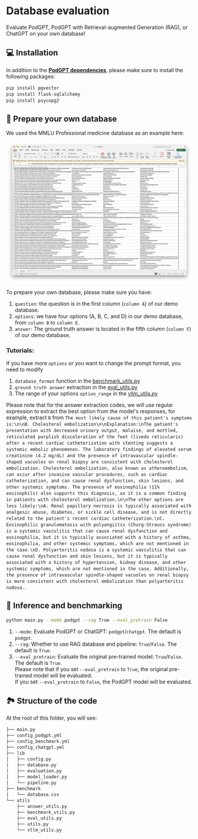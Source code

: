 # Database evaluation
Evaluate PodGPT, PodGPT with Retrieval-augmented Generation (RAG), or ChatGPT on your own database!

## 💻 Installation
In addition to the [**PodGPT dependencies**](https://github.com/vkola-lab/PodGPT/blob/main/requirements.txt), please make sure to install the following packages:
```bash
pip install pgvector
pip install flask-sqlalchemy
pip install psycopg2
```

## 📖 Prepare your own database
We used the MMLU Professional medicine database as an example here:
<p align="center">
  <a href="https://www.medrxiv.org/content/10.1101/2024.07.11.24310304v2"> <img src="figures/database.png"></a> 
</p>
To prepare your own database, please make sure you have:

1. `question`: the question is in the first column (`column A`) of our demo database.
2. `options`: we have four options (A, B, C, and D) in our demo database, from `column B` to `column E`.
3. `answer`: The ground truth answer is located in the fifth column (`column F`) of our demo database.

### Tutorials:
If you have more `options` or you want to change the prompt format, you need to modify
1. `database_format` function in the [benchmark_utils.py](https://github.com/vkola-lab/PodGPT/blob/main/PodGPT_Database_Inference/utils/benchmark_utils.py)
2. `ground truth answer` extraction in the [eval_utils.py](https://github.com/vkola-lab/PodGPT/blob/main/PodGPT_Database_Inference/utils/eval_utils.py#L80-L91)
3. The range of your options `option_range` in the [vllm_utils.py](https://github.com/vkola-lab/PodGPT/blob/main/PodGPT_Database_Inference/utils/vllm_utils.py#L197)

Please note that for the answer extraction codes, we will use regular expression to extract the best option from the model's responses, for example, extract `B` from `The most likely cause of this patient's symptoms is:\n\nB. Cholesterol embolization\n\nExplanation:\nThe patient's presentation with decreased urinary output, malaise, and mottled, reticulated purplish discoloration of the feet (livedo reticularis) after a recent cardiac catheterization with stenting suggests a systemic embolic phenomenon. The laboratory findings of elevated serum creatinine (4.2 mg/dL) and the presence of intravascular spindle-shaped vacuoles on renal biopsy are consistent with cholesterol embolization. Cholesterol embolization, also known as atheroembolism, can occur after invasive vascular procedures, such as cardiac catheterization, and can cause renal dysfunction, skin lesions, and other systemic symptoms. The presence of eosinophilia (11% eosinophils) also supports this diagnosis, as it is a common finding in patients with cholesterol embolization.\n\nThe other options are less likely:\nA. Renal papillary necrosis is typically associated with analgesic abuse, diabetes, or sickle cell disease, and is not directly related to the patient's recent cardiac catheterization.\nC. Eosinophilic granulomatosis with polyangiitis (Churg-Strauss syndrome) is a systemic vasculitis that can cause renal dysfunction and eosinophilia, but it is typically associated with a history of asthma, eosinophilia, and other systemic symptoms, which are not mentioned in the case.\nD. Polyarteritis nodosa is a systemic vasculitis that can cause renal dysfunction and skin lesions, but it is typically associated with a history of hypertension, kidney disease, and other systemic symptoms, which are not mentioned in the case. Additionally, the presence of intravascular spindle-shaped vacuoles on renal biopsy is more consistent with cholesterol embolization than polyarteritis nodosa.`.

## 🚀 Inference and benchmarking
```bash
python main.py --mode podgpt --rag True --eval_pretrain False
```
1. `--mode`: Evaluate PodGPT or ChatGPT: `podgpt`/`chatgpt`. The default is `podgpt`.
2. `--rag`: Whether to use RAG database and pipeline: `True`/`False`. The default is `True`.
3. `--eval_pretrain`: Evaluate the original pre-trained model: `True`/`False`. The default is `True`.<br>
   Please note that if you set `--eval_pretrain` to `True`, the original pre-trained model will be evaluated.<br>
   If you set `--eval_pretrain` to `False`, the PodGPT model will be evaluated.<br>

## 🏞️ Structure of the code
At the root of this folder, you will see:
```text
├── main.py
├── config_podgpt.yml
├── config_benchmark.yml
├── config_chatgpt.yml
├── lib
│   ├── config.py
│   ├── database.py
│   ├── evaluation.py
│   ├── model_loader.py
│   └── pipeline.py
├── benchmark
│   └── database.csv
└── utils
    ├── answer_utils.py
    ├── benchmark_utils.py
    ├── eval_utils.py
    ├── utils.py
    └── vllm_utils.py
```
